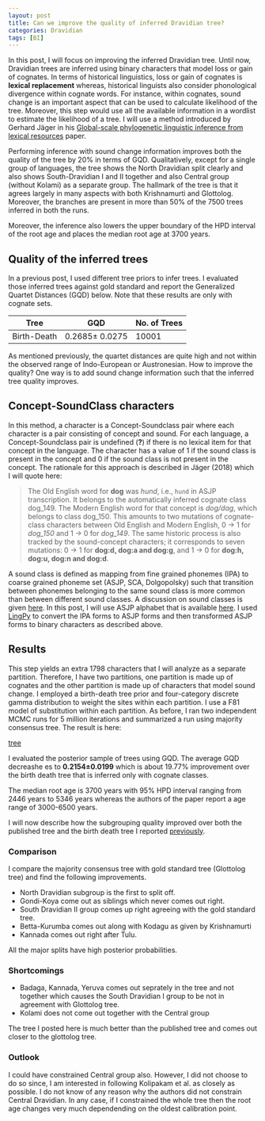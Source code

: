 ```yaml
---
layout: post
title: Can we improve the quality of inferred Dravidian tree?
categories: Dravidian
tags: [BI]
---
```


In this post, I will focus on improving the inferred Dravidian tree. Until now, Dravidian trees are inferred using binary characters that model loss or gain of cognates. In terms of historical linguistics, loss or gain of cognates is **lexical replacement** whereas, historical linguists also consider phonological divergence within cognate words. For instance, within cognates, sound change is an important aspect that can be used to calculate likelihood of the tree. Moreover, this step would use all the available information in a wordlist to estimate the likelihood of a tree. I will use a method introduced by Gerhard Jäger in his [Global-scale phylogenetic linguistic inference from lexical resources](https://arxiv.org/pdf/1802.06079.pdf) paper.

Performing inference with sound change information improves both the quality of the tree by 20% in terms of GQD. Qualitatively, except for a single group of languages, the tree shows the North Dravidian split clearly and also shows South-Dravidian I and II together and also Central group (without Kolami) as a separate group. The hallmark of the tree is that it agrees largely in many aspects with both Krishnamurti and Glottolog. Moreover, the branches are present in more than 50% of the 7500 trees inferred in both the runs. 

Moreover, the inference also lowers the upper boundary of the HPD interval of the root age and places the median root age at 3700 years.

## Quality of the inferred trees

In a previous post, I used different tree priors to infer trees.  I evaluated those inferred trees against gold standard and report the Generalized Quartet Distances (GQD) below. Note that these results are only with cognate sets.

Tree| GQD| No. of Trees
---|---|---
Birth-Death| 0.2685± 0.0275| 10001

As mentioned previously, the quartet distances are quite high and not within the observed range of Indo-European or Austronesian. How to improve the quality? One way is to add sound change information such that the inferred tree quality improves.

## Concept-SoundClass characters

In this method, a character is a Concept-Soundclass pair where each character is a pair consisting of concept and sound. For each language, a Concept-Soundclass pair is undefined (**?**) if there is no lexical item for that concept in the language. The character has a value of 1 if the sound class is present in the concept and 0 if the sound class is not present in the concept. The rationale for this approach is described in Jäger (2018) which I will quote here:

>The Old English word for **dog** was *hund*, i.e., `hund` in ASJP transcription. It belongs to the automatically inferred cognate class dog_149. The Modern English word for that concept is *dog/dag*, which belongs to class dog_150. This amounts to two mutations of cognate-class characters between Old English and Modern English, 0 -> 1 for *dog_150* and 1 -> 0 for *dog_149*. The same historic process is also tracked by the sound-concept characters; it corresponds to seven mutations: 0 -> 1 for **dog:d, dog:a and dog:g**, and 1 -> 0 for **dog:h, dog:u, dog:n and dog:d**.


A sound class is defined as mapping from fine grained phonemes (IPA) to coarse grained phoneme set (ASJP, SCA, Dolgopolsky) such that transition between phonemes belonging to the same sound class is more common than between different sound classes. A discussion on sound classes is given [here](http://media.leidenuniv.nl/legacy/console19-proceedings-list.pdf). In this post, I will use ASJP alphabet that is available [here](https://en.wikipedia.org/wiki/Automated_Similarity_Judgment_Program#ASJPcode). I used [LingPy](https://github.com/lingpy/lingpy) to convert the IPA forms to ASJP forms and then transformed ASJP forms to binary characters as described above.

##  Results

This step yields an extra 1798 characters that I will analyze as a separate partition. Therefore, I have two partitions, one partition is made up of cognates and the other partition is made up of characters that model sound change. I employed a birth-death tree prior and four-category discrete gamma distribution to weight the sites within each partition. I use a F81 model of substitution within each partition. As before, I ran two independent MCMC runs for 5 million iterations and summarized a run using majority consensus tree. The result is here:

[tree](https://github.com/ktrama/ktrama.github.io/blob/master/_files/dravPartition.con.tre.pdf)

I evaluated the posterior sample of trees using GQD. The average GQD decreashe es to **0.2154±0.0199** which is about 19.77% improvement over the birth death tree that is inferred only with cognate classes.

The median root age is 3700 years with 95% HPD interval ranging from 2446 years to 5346 years whereas the authors of the paper report a age range of 3000-6500 years.

I will now describe how the subgrouping quality improved over both the published tree and the birth death tree I reported [previously](https://github.com/ktrama/ktrama.github.io/blob/master/_files/dravBirthdeath.con.tre.pdf).

### Comparison
I compare the majority consensus tree with gold standard tree (Glottolog tree) and find the following improvements.

* North Dravidian subgroup is the first to split off.
* Gondi-Koya come out as siblings which never comes out right.
* South Dravidian II group comes up right agreeing with the gold standard tree.
* Betta-Kurumba comes out along with Kodagu as given by Krishnamurti
* Kannada comes out right after Tulu.

All the major splits have high posterior probabilities.

### Shortcomings
* Badaga, Kannada, Yeruva comes out seprately in the tree and not together which causes the South Dravidian I group to be not in agreement with Glottolog tree.
* Kolami does not come out together with the Central group

The tree I posted here is much better than the published tree and comes out closer to the glottolog tree.

### Outlook

I could have constrained Central group also. However, I did not choose to do so since, I am interested in following Kolipakam et al. as closely as possible. I do not know of any reason why the authors did not constrain Central Dravidian. In any case, if I constrained the whole tree then the root age changes very much dependending on the oldest calibration point.

